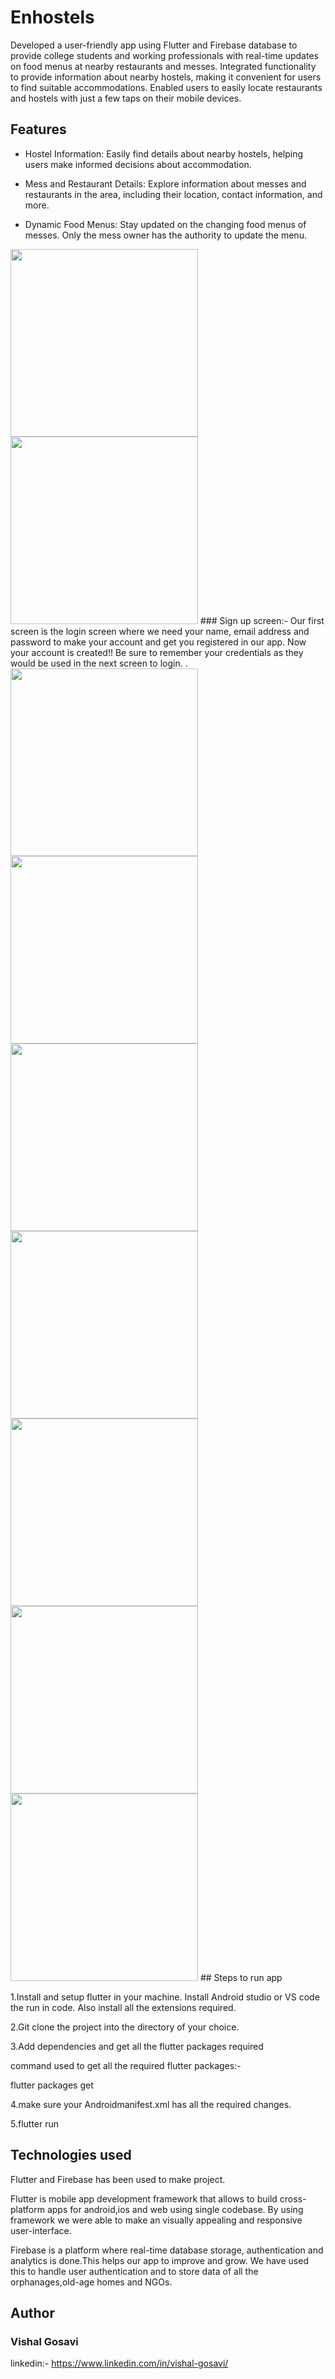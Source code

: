 # Enhostels

Developed a user-friendly app using Flutter and Firebase database to provide college students and working professionals with real-time updates on food menus at nearby restaurants and messes. Integrated functionality to provide information about nearby hostels, making it convenient for users to find suitable accommodations. Enabled users to easily locate restaurants and hostels with just a few taps on their mobile devices.

## Features

- Hostel Information: Easily find details about nearby hostels, helping users make informed decisions about accommodation.

- Mess and Restaurant Details: Explore information about messes and restaurants in the area, including their location, contact information, and more.

- Dynamic Food Menus: Stay updated on the changing food menus of messes. Only the mess owner has the authority to update the menu.



<img src="https://github.com/vishalgosavi04/Enhostels/assets/124982672/12fcb3cc-435f-48b5-991d-f22e62cd32f0" width="300">

<img src="https://github.com/vishalgosavi04/Enhostels/assets/124982672/e274aacd-b671-40b4-97af-6762f8aa4615" width="300">
 ### Sign up screen:- 
Our first screen is the login screen  where we need your name, email address and password to make your account and get you registered in our app. Now your account is created!! Be sure to remember your credentials as they would be
used in the next screen to login.
.
<img src= "https://github.com/vishalgosavi04/Enhostels/assets/124982672/3f0a40eb-71a0-45ce-8974-a243d72da987" width= "300">

<img src= "https://github.com/vishalgosavi04/Enhostels/assets/124982672/488aa91d-a233-47f4-a118-b0804afb86c2" width= "300">
<img src= "https://github.com/vishalgosavi04/Enhostels/assets/124982672/462d2226-b27b-45e0-9025-be948ded0905" width= "300">
<img src= "https://github.com/vishalgosavi04/Enhostels/assets/124982672/e7067505-1ebe-476d-8efe-1ad17cf130ce" width= "300">
<img src= "https://github.com/vishalgosavi04/Enhostels/assets/124982672/9c7f61e3-6cbb-4496-a7b3-ef8e27938d67" width= "300">
<img src= "https://github.com/vishalgosavi04/Enhostels/assets/124982672/c9ef01ef-0bfb-4722-81bd-d1cf59deef0b" width= "300">
<img src = "https://github.com/vishalgosavi04/Enhostels/assets/124982672/ef20d1c5-7f10-46a4-9f72-a6411b18368c" width="300">
## Steps to run app

1.Install and setup flutter in your machine. Install Android studio or VS code the run in code. Also install all the extensions required. 

2.Git clone the project into the directory of your choice.

3.Add dependencies and get all the flutter packages required 

command used to get all the required flutter packages:-

 flutter packages get 

4.make sure your Androidmanifest.xml has all the required changes.

5.flutter run

## Technologies used
Flutter and Firebase has been used to make project. 

Flutter is mobile app development framework that allows to build cross-platform apps for android,ios and web using single codebase. By using framework we were able to make an visually appealing and responsive user-interface.

Firebase is a platform where real-time database storage, authentication and analytics is done.This helps our app to improve and grow. We have used this to handle user authentication and to store data of all the orphanages,old-age homes and NGOs.

## Author
### Vishal Gosavi
linkedin:- https://www.linkedin.com/in/vishal-gosavi/

